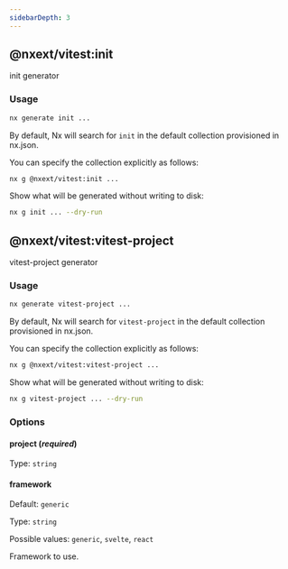 ```yaml
---
sidebarDepth: 3
---
```


## @nxext/vitest:init

init generator

### Usage

```bash
nx generate init ...
```

By default, Nx will search for `init` in the default collection provisioned in nx.json.

You can specify the collection explicitly as follows:

```bash
nx g @nxext/vitest:init ...
```

Show what will be generated without writing to disk:

```bash
nx g init ... --dry-run
```

## @nxext/vitest:vitest-project

vitest-project generator

### Usage

```bash
nx generate vitest-project ...
```

By default, Nx will search for `vitest-project` in the default collection provisioned in nx.json.

You can specify the collection explicitly as follows:

```bash
nx g @nxext/vitest:vitest-project ...
```

Show what will be generated without writing to disk:

```bash
nx g vitest-project ... --dry-run
```

### Options

#### project (_**required**_)

Type: `string`

#### framework

Default: `generic`

Type: `string`

Possible values: `generic`, `svelte`, `react`

Framework to use.
